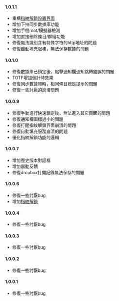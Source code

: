 #### 1.0.1.1
- 重構[指紋解鎖設置界面](route://keepassA.com/kpa?activity=FingerprintActivity)
- 增加下拉同步數據庫功能
- 增加手機root/模擬器檢測
- 增加直接刪除條目/群組功能
- 修復無法識別含有特殊字符的http地址的問題
- 修復自動填充服務，無法保存數據的問題

#### 1.0.1.0
- 修復數據庫已鎖定後，點擊通知欄通知跳轉錯誤的問題
- TOTP增加倒計時效果
- 修復同步數據庫時，相同條目總是提示的問題
- 修復一些討厭的崩潰問題

#### 1.0.0.9
- 修復手動進行快速鎖定後，無法進入其它頁面的問題
- 修復通知欄圖標過小的問題
- 修復打開指紋解鎖界面崩潰的問題
- 修復自動填充服務崩潰的問題
- 優化指紋解鎖功能的邏輯

#### 1.0.0.7
- 增加歷史版本對話框
- 增加震動反饋
- 修復dropbox打開記錄無法保存的問題

#### 1.0.0.6
- 修復一些討厭bug
- 增加[指紋解鎖](route://keepassA.com/kpa?activity=FingerprintActivity)

#### 1.0.0.4
- 修復一些討厭bug

#### 1.0.0.3
- 修復一些討厭bug

#### 1.0.0.2
- 修復一些討厭bug

#### 1.0.0.1
- 修復一些討厭bug
